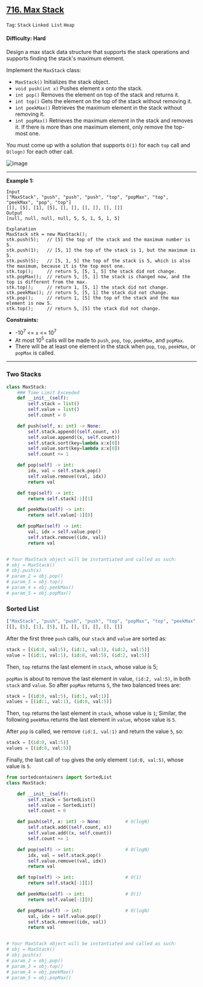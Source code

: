 ## [716. Max Stack](https://leetcode.com/problems/max-stack/)

```Tag```: ```Stack``` ```Linked List``` ```Heap```

#### Difficulty: Hard

Design a max stack data structure that supports the stack operations and supports finding the stack's maximum element.

Implement the ```MaxStack``` class:

- ```MaxStack()``` Initializes the stack object.
- ```void push(int x)``` Pushes element x onto the stack.
- ```int pop()``` Removes the element on top of the stack and returns it.
- ```int top()``` Gets the element on the top of the stack without removing it.
- ```int peekMax()``` Retrieves the maximum element in the stack without removing it.
- ```int popMax()``` Retrieves the maximum element in the stack and removes it. If there is more than one maximum element, only remove the top-most one.

You must come up with a solution that supports ```O(1)``` for each ```top``` call and ```O(logn)``` for each other call.

![image](https://user-images.githubusercontent.com/35042430/226754345-c1c63fe3-c72f-46b2-8b94-59d154750197.png)

---

__Example 1:__
```
Input
["MaxStack", "push", "push", "push", "top", "popMax", "top", "peekMax", "pop", "top"]
[[], [5], [1], [5], [], [], [], [], [], []]
Output
[null, null, null, null, 5, 5, 1, 5, 1, 5]

Explanation
MaxStack stk = new MaxStack();
stk.push(5);   // [5] the top of the stack and the maximum number is 5.
stk.push(1);   // [5, 1] the top of the stack is 1, but the maximum is 5.
stk.push(5);   // [5, 1, 5] the top of the stack is 5, which is also the maximum, because it is the top most one.
stk.top();     // return 5, [5, 1, 5] the stack did not change.
stk.popMax();  // return 5, [5, 1] the stack is changed now, and the top is different from the max.
stk.top();     // return 1, [5, 1] the stack did not change.
stk.peekMax(); // return 5, [5, 1] the stack did not change.
stk.pop();     // return 1, [5] the top of the stack and the max element is now 5.
stk.top();     // return 5, [5] the stack did not change.
```

__Constraints:__

- -10<sup>7</sup> <= ```x``` <= 10<sup>7</sup>
- At most 10<sup>5</sup> calls will be made to ```push```, ```pop```, ```top```, ```peekMax```, and ```popMax```.
- There will be at least one element in the stack when ```pop```, ```top```, ```peekMax```, or ```popMax``` is called.

---

### Two Stacks

```Python
class MaxStack:
    ### Time Limit Exceeded
    def __init__(self):
        self.stack = list()
        self.value = list()
        self.count = 0

    def push(self, x: int) -> None:
        self.stack.append((self.count, x))
        self.value.append((x, self.count))
        self.stack.sort(key=lambda x:x[0])
        self.value.sort(key=lambda x:x[0])
        self.count += 1

    def pop(self) -> int:
        idx, val = self.stack.pop()
        self.value.remove((val, idx))
        return val

    def top(self) -> int:
        return self.stack[-1][1]

    def peekMax(self) -> int:
        return self.value[-1][0]

    def popMax(self) -> int:
        val, idx = self.value.pop()
        self.stack.remove((idx, val))
        return val


# Your MaxStack object will be instantiated and called as such:
# obj = MaxStack()
# obj.push(x)
# param_2 = obj.pop()
# param_3 = obj.top()
# param_4 = obj.peekMax()
# param_5 = obj.popMax()
```

### Sorted List

```Python
["MaxStack", "push", "push", "push", "top", "popMax", "top", "peekMax", "pop", "top"]
[[], [5], [1], [5], [], [], [], [], [], []]
```

After the first three ```push``` calls, our ```stack``` and ```value``` are sorted as:

```Python
stack = [(id:0, val:5), (id:1, val:1), (id:2, val:5)]
value = [(id:1, val:1), (id:0, val:5), (id:2, val:5)]
```

Then, ```top``` returns the last element in ```stack```, whose value is 5;

```popMax``` is about to remove the last element in value, ```(id:2, val:5)```, in both ```stack``` and ```value```. So after ```popMax``` returns ```5```, the two balanced trees are:

```Python
stack = [(id:0, val:5), (id:1, val:1)]
values = [(id:1, val:1), (id:0, val:5)]
```

Then, ```top``` returns the last element in ```stack```, whose value is ```1```; Similar, the following ```peekMax``` returns the last element in ```value```, whose value is ```5```.

After ```pop``` is called, we remove ```(id:1, val:1)``` and return the value ```5```, so:

```Python
stack = [(id:0, val:5)]
values = [(id:0, val:5)]
```

Finally, the last call of ```top``` gives the only element ```(id:0, val:5)```, whose value is ```5```.

```Python
from sortedcontainers import SortedList
class MaxStack:

    def __init__(self):
        self.stack = SortedList()
        self.value = SortedList()
        self.count = 0

    def push(self, x: int) -> None:         # O(logN)
        self.stack.add((self.count, x))
        self.value.add((x, self.count))
        self.count += 1

    def pop(self) -> int:                   # O(logN)
        idx, val = self.stack.pop()
        self.value.remove((val, idx))
        return val

    def top(self) -> int:                   # O(1)
        return self.stack[-1][1]

    def peekMax(self) -> int:               # O(1)
        return self.value[-1][0]

    def popMax(self) -> int:                # O(logN)
        val, idx = self.value.pop()
        self.stack.remove((idx, val))
        return val


# Your MaxStack object will be instantiated and called as such:
# obj = MaxStack()
# obj.push(x)
# param_2 = obj.pop()
# param_3 = obj.top()
# param_4 = obj.peekMax()
# param_5 = obj.popMax()
```
